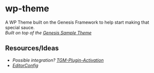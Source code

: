 # wp-theme
A WP Theme built on the Genesis Framework to help start making that special sauce.\
*Built on top of the [Genesis Sample Theme](https://demo.studiopress.com/genesis-sample/gutenberg-optimized/)*

## Resources/Ideas
- *Possible integration? [TGM-Plugin-Activation](https://github.com/TGMPA/TGM-Plugin-Activation)*
- *[EditorConfig](https://editorconfig.org/)*
